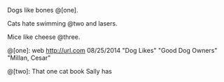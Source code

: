 Dogs like bones @[one].

Cats hate swimming @two and lasers.

Mice like cheese @three.

@[one]: web http://url.com 08/25/2014 "Dog Likes" "Good Dog Owners" "Millan, Cesar"

@[two]: That one cat book Sally has